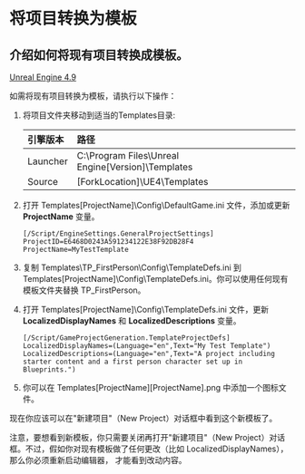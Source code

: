 # 将项目转换为模板

## 介绍如何将现有项目转换成模板。

[Unreal Engine 4.9](https://docs.unrealengine.com/zh-CN/SiteIndex/index.html?versions=4_9)



如需将现有项目转换为模板，请执行以下操作：

1. 将项目文件夹移动到适当的Templates目录:

   | 引擎版本 | 路径                                              |
   | :------- | :------------------------------------------------ |
   | Launcher | C:\Program Files\Unreal Engine[Version]\Templates |
   | Source   | [ForkLocation]\UE4\Templates                      |

2. 打开 Templates\[ProjectName]\Config\DefaultGame.ini 文件，添加或更新 **ProjectName** 变量。

   ```
   [/Script/EngineSettings.GeneralProjectSettings]
   ProjectID=E6468D0243A591234122E38F92DB28F4
   ProjectName=MyTestTemplate
   ```

3. 复制 Templates\TP_FirstPerson\Config\TemplateDefs.ini 到 Templates\[ProjectName]\Config\TemplateDefs.ini。你可以使用任何现有模板文件夹替换 TP_FirstPerson。

4. 打开 Templates\[ProjectName]\Config\TemplateDefs.ini 文件，更新 **LocalizedDisplayNames** 和 **LocalizedDescriptions** 变量。

   ```
   [/Script/GameProjectGeneration.TemplateProjectDefs]
   LocalizedDisplayNames=(Language="en",Text="My Test Template")
   LocalizedDescriptions=(Language="en",Text="A project including starter content and a first person character set up in Blueprints.")
   ```

5. 你可以在 Templates\[ProjectName]\[ProjectName].png 中添加一个图标文件。

现在你应该可以在"新建项目"（New Project）对话框中看到这个新模板了。

注意，要想看到新模板，你只需要关闭再打开"新建项目"（New Project）对话框。不过，假如你对现有模板做了任何更改（比如 LocalizedDisplayNames），那么你必须重新启动编辑器， 才能看到改动内容。